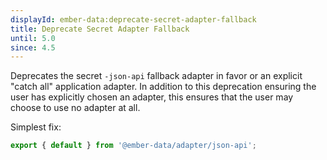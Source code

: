 ```yaml
---
displayId: ember-data:deprecate-secret-adapter-fallback
title: Deprecate Secret Adapter Fallback
until: 5.0
since: 4.5
---
```


Deprecates the secret `-json-api` fallback adapter in favor or an explicit "catch all" application adapter. In addition to this deprecation ensuring the user has explicitly chosen an adapter, this ensures that the user may choose to use no adapter at all.

Simplest fix:

```js {data-filename=/app/adapters/application.js}
export { default } from '@ember-data/adapter/json-api';
```
